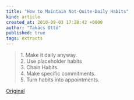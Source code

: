 ```yaml
---
title: "How to Maintain Not-Quite-Daily Habits"
kind: article
created_at: 2010-09-03 17:28:42 +0000
author: "Takács Ottó"
published: true
tags: extracts
---
```

<blockquote>
<p>1. Make it daily anyway.<br />
2. Use placeholder habits<br />
3. Chain Habits.<br />
4. Make specific commitments.<br />
5. Turn habits into appointments.</p>
</blockquote>
<p><a href="http://www.stevepavlina.com/blog/2008/05/how-to-maintain-not-quite-daily-habits/">Original</a></p>

<div class='old-comments'></div>